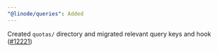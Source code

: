 ```yaml
---
"@linode/queries": Added
---
```


Created `quotas/` directory and migrated relevant query keys and hook ([#12221](https://github.com/linode/manager/pull/12221))
